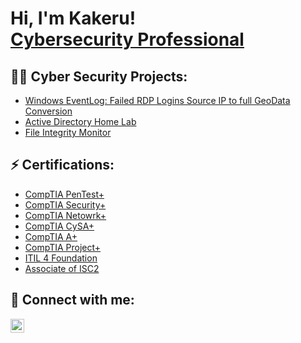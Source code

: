 <h1>Hi, I'm Kakeru! <br/> <a href="https://www.linkedin.com/in/kakeru-kitatsuru-48b660a0/">Cybersecurity Professional</a></h1>

<h2>👨‍💻 Cyber Security Projects:</h2>


  - [Windows EventLog: Failed RDP Logins Source IP to full GeoData Conversion](https://github.com/kkitatsu/Sentinel)
  - [Active Directory Home Lab](https://github.com/kkitatsu/activedirectory)
  - [File Integrity Monitor](https://github.com/kkitatsu/FIM)

<h2> ⚡ Certifications:</h2>

- [CompTIA PenTest+](https://www.credly.com/badges/943953ff-4905-4616-91e2-7163677f4524/public_url)
- [CompTIA Security+](https://www.credly.com/badges/6404dfb9-4dbf-4656-8176-c085c9fac4c7/public_url)
- [CompTIA Netowrk+](https://www.credly.com/badges/8ccdd48a-c1b0-429f-a865-691ee425f1ea/public_url)
- [CompTIA CySA+](https://www.credly.com/badges/b288e23c-03c1-4223-83ef-3273a75d1ac1/public_url)
- [CompTIA A+](https://www.credly.com/badges/cde420e9-2978-458e-917e-6ba3f0024b98/public_url)
- [CompTIA Project+](https://www.credly.com/badges/1bc612ed-4059-48f0-8819-6951278fcfbd/public_url)
- [ITIL 4 Foundation](https://imgur.com/a/vUFFMN9)
- [Associate of ISC2](https://www.credly.com/badges/86ebefe3-b2e8-47f8-9bc3-abcd8b089403/public_url)

<h2> 🤳 Connect with me:</h2>

[<img align="left" alt="KakeruKitatsuru | LinkedIn" width="22px" src="https://cdn.jsdelivr.net/npm/simple-icons@v3/icons/linkedin.svg" />][linkedin]


[linkedin]: https://www.linkedin.com/in/kakeru-kitatsuru-48b660a0/

<!--
**kkitatsu/kkitatsu330** is a ✨ _special_ ✨ repository because its `README.md` (this file) appears on your GitHub profile.

Here are some ideas to get you started:

- 🔭 I’m currently working on ...
- 🌱 I’m currently learning ...
- 👯 I’m looking to collaborate on ...
- 🤔 I’m looking for help with ...
- 💬 Ask me about ...
- 📫 How to reach me: ...
- 😄 Pronouns: ...
- ⚡ Fun fact: ...
-->
